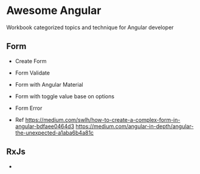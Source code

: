 # Awesome Angular
Workbook categorized topics and technique for Angular developer 


## Form
- Create Form
- Form Validate
- Form with Angular Material
- Form with toggle value base on options
- Form Error

- Ref
https://medium.com/swlh/how-to-create-a-complex-form-in-angular-bdfaee0464d3
https://medium.com/angular-in-depth/angular-the-unexpected-a1aba6b4a81c

## RxJs
- 
